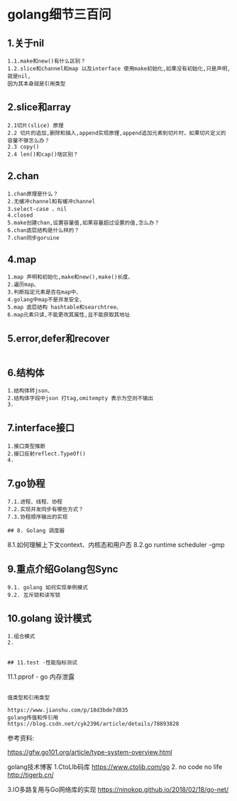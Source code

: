 # golang细节三百问
## 1.关于nil
```
1.1.make和new()有什么区别？
1.2.slice和channel和map 以及interface 使用make初始化,如果没有初始化,只是声明,就是nil,
因为其本身就是引用类型

```

## 2.slice和array

```
2.1切片(slice) 原理
2.2 切片的追加,删除和插入,append实现原理,append追加元素到切片时，如果切片定义的容量不够怎么办？
2.3 copy()
2.4 len()和cap()啥区别？

```

## 2.chan
```
1.chan原理是什么？
2.无缓冲channel和有缓冲channel
3.select-case 、nil
4.closed
5.make创建chan,设置容量值,如果容量超过设置的值,怎么办？
6.chan底层结构是什么样的？
7.chan同步goruine

```

## 4.map

```
1.map 声明和初始化,make和new(),make()长度、
2.遍历map、
3.判断指定元素是否在map中、
4.golang中map不是并发安全、
5.map 底层结构 hashtable和searchtree、
6.map元素只读,不能更改其属性,且不能获取其地址
```

## 5.error,defer和recover
```
```

## 6.结构体
```
1.结构体转json、
2.结构体字段中json 打tag,omitempty 表示为空则不输出
3.

```

## 7.interface接口
```
1.接口类型推断
2.接口反射reflect.TypeOf()
4.

```

## 7.go协程
```
7.1.进程、线程、协程
7.2.实现并发同步有哪些方式？
7.3.协程顺序输出的实现

```

```
## 8. Golang 调度器
```
8.1.如何理解上下文context、内核态和用户态
8.2.go runtime scheduler -gmp


## 9.重点介绍Golang包Sync
```
9.1. golang 如何实现单例模式
9.2. 互斥锁和读写锁

```

## 10.golang 设计模式
```
1.组合模式
2.
```


```

## 11.test -性能指标测试
```
11.1.pprof - go 内存泄露

```

值类型和引用类型

https://www.jianshu.com/p/18d3bde7d835
golang传值和传引用
https://blog.csdn.net/cyk2396/article/details/78893828
```

参考资料:

https://gfw.go101.org/article/type-system-overview.html


golang技术博客
1.CtoLIb码库
https://www.ctolib.com/go
2. no code no life
http://tigerb.cn/

3.IO多路复用与Go网络库的实现
https://ninokop.github.io/2018/02/18/go-net/